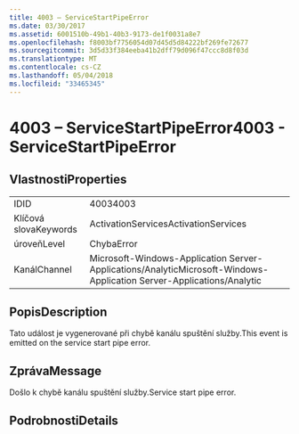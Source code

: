 ```yaml
---
title: 4003 – ServiceStartPipeError
ms.date: 03/30/2017
ms.assetid: 6001510b-49b1-40b3-9173-de1f0031a8e7
ms.openlocfilehash: f8003bf7756054d07d45d5d84222bf269fe72677
ms.sourcegitcommit: 3d5d33f384eeba41b2dff79d096f47ccc8d8f03d
ms.translationtype: MT
ms.contentlocale: cs-CZ
ms.lasthandoff: 05/04/2018
ms.locfileid: "33465345"
---
```

# <a name="4003---servicestartpipeerror"></a><span data-ttu-id="dc8c4-102">4003 – ServiceStartPipeError</span><span class="sxs-lookup"><span data-stu-id="dc8c4-102">4003 - ServiceStartPipeError</span></span>
## <a name="properties"></a><span data-ttu-id="dc8c4-103">Vlastnosti</span><span class="sxs-lookup"><span data-stu-id="dc8c4-103">Properties</span></span>  
  
|||  
|-|-|  
|<span data-ttu-id="dc8c4-104">ID</span><span class="sxs-lookup"><span data-stu-id="dc8c4-104">ID</span></span>|<span data-ttu-id="dc8c4-105">4003</span><span class="sxs-lookup"><span data-stu-id="dc8c4-105">4003</span></span>|  
|<span data-ttu-id="dc8c4-106">Klíčová slova</span><span class="sxs-lookup"><span data-stu-id="dc8c4-106">Keywords</span></span>|<span data-ttu-id="dc8c4-107">ActivationServices</span><span class="sxs-lookup"><span data-stu-id="dc8c4-107">ActivationServices</span></span>|  
|<span data-ttu-id="dc8c4-108">úroveň</span><span class="sxs-lookup"><span data-stu-id="dc8c4-108">Level</span></span>|<span data-ttu-id="dc8c4-109">Chyba</span><span class="sxs-lookup"><span data-stu-id="dc8c4-109">Error</span></span>|  
|<span data-ttu-id="dc8c4-110">Kanál</span><span class="sxs-lookup"><span data-stu-id="dc8c4-110">Channel</span></span>|<span data-ttu-id="dc8c4-111">Microsoft-Windows-Application Server-Applications/Analytic</span><span class="sxs-lookup"><span data-stu-id="dc8c4-111">Microsoft-Windows-Application Server-Applications/Analytic</span></span>|  
  
## <a name="description"></a><span data-ttu-id="dc8c4-112">Popis</span><span class="sxs-lookup"><span data-stu-id="dc8c4-112">Description</span></span>  
 <span data-ttu-id="dc8c4-113">Tato událost je vygenerované při chybě kanálu spuštění služby.</span><span class="sxs-lookup"><span data-stu-id="dc8c4-113">This event is emitted on the service start pipe error.</span></span>  
  
## <a name="message"></a><span data-ttu-id="dc8c4-114">Zpráva</span><span class="sxs-lookup"><span data-stu-id="dc8c4-114">Message</span></span>  
 <span data-ttu-id="dc8c4-115">Došlo k chybě kanálu spuštění služby.</span><span class="sxs-lookup"><span data-stu-id="dc8c4-115">Service start pipe error.</span></span>  
  
## <a name="details"></a><span data-ttu-id="dc8c4-116">Podrobnosti</span><span class="sxs-lookup"><span data-stu-id="dc8c4-116">Details</span></span>
